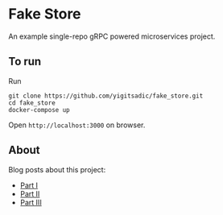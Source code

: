 # Fake Store

An example single-repo gRPC powered microservices project. 

## To run

Run
```
git clone https://github.com/yigitsadic/fake_store.git
cd fake_store
docker-compose up
```

Open `http://localhost:3000` on browser.

## About

Blog posts about this project:
* [Part I](https://yigitsadic.github.io/2021/09/08/microservices-example-with-go-and-grpc.html)
* [Part II](https://yigitsadic.github.io/2021/09/09/microservices-example-with-go-and-grpc-part-two.html)
* [Part III](https://yigitsadic.github.io/2021/09/11/microservices-example-with-go-and-grpc-part-three.html)
